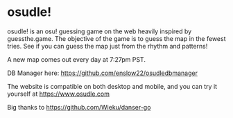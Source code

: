 # osudle!

osudle! is an osu! guessing game on the web heavily inspired by guessthe.game. The objective of the game is to guess the map in the fewest tries. See if you can guess the map just from the rhythm and patterns!

A new map comes out every day at 7:27pm PST.

DB Manager here: https://github.com/enslow22/osudledbmanager

The website is compatible on both desktop and mobile, and you can try it yourself at https://www.osudle.com

Big thanks to https://github.com/Wieku/danser-go
